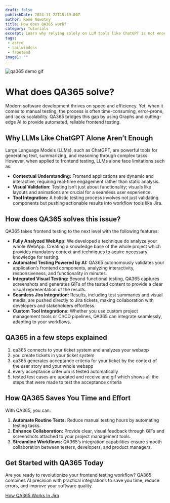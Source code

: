 ```yaml
---
draft: false
publishDate: 2024-11-22T15:39:00Z
author: René Nowotny
title: How does QA365 work?
category: Tutorials
excerpt: Learn why relying solely on LLM tools like ChatGPT is not enough for automated frontend testing and discover what makes QA365 so unique and effective.
tags: 
 - astro
 - tailwindcss
 - frontend
image1: ""
---
```


![qa365 demo gif](~/assets/images/qa_demo.gif "QA365 Demo Gif")

# What does QA365 solve?

Modern software development thrives on speed and efficiency. Yet, when it comes to manual testing, the process is often time-consuming, error-prone, and lacks scalability. QA365 bridges this gap by using Graphs and cutting-edge AI to provide automated, reliable frontend testing.



## Why LLMs Like ChatGPT Alone Aren’t Enough

Large Language Models (LLMs), such as ChatGPT, are powerful tools for generating text, summarizing, and reasoning through complex tasks. However, when applied to frontend testing, LLMs alone face limitations such as:

- **Contextual Understanding:** Frontend applications are dynamic and interactive, requiring real-time engagement rather than static analysis.
- **Visual Validation:** Testing isn’t just about functionality; visuals like layouts and animations are crucial for a seamless user experience.
- **Tool Integration:** A holistic testing process involves not just validating components but pushing actionable results into workflow tools like Jira.

## How does QA365 solves this issue?

QA365 takes frontend testing to the next level with the following features:

- **Fully Analyzed WebApp:** We developed a technique do analyze your whole WebApp. Creating a knowledge base of the whole project which provides mandatory context and techniques to aquire necessary knowledge for testing.
- **Automated Testing Powered by AI:** QA365 autonomously validates your application’s frontend components, analyzing interactivity, responsiveness, and functionality in minutes.
- **Integrated Visual Testing:** Beyond functional testing, QA365 captures screenshots and generates GIFs of the tested content to provide a clear visual representation of the results.
- **Seamless Jira Integration:** Results, including test summaries and visual media, are pushed directly to Jira tickets, making collaboration with developers and stakeholders effortless.
- **Custom Tool Integrations:** Whether you use custom project management tools or CI/CD pipelines, QA365 can integrate seamlessly, adapting to your workflows.

## QA365 in a few steps explained

1. qa365 connects to your ticket system and analyzes your webapp
2. you create tickets in your ticket system
3. qa365 generates acceptance criteria for your ticket by the context of the user story and your whole webapp
4. every acceptance criterium is tested automatically
5. tested test cases are updated and receive and gif which shows all the steps that were made to test the acceptance criteria


## How QA365 Saves You Time and Effort

With QA365, you can:

1. **Automate Routine Tests:** Reduce manual testing hours by automating testing tasks.
2. **Enhance Collaboration:** Provide clear, visual feedback through GIFs and screenshots attached to your project management tools.
3. **Streamline Workflows:** QA365’s integration capabilities ensure smooth collaboration between testers, developers, and product managers.

## Get Started with QA365 Today

Are you ready to revolutionize your frontend testing workflow? QA365 combines AI precision with practical integrations to save you time, reduce errors, and improve your software quality.

[How QA365 Works In Jira](/how-qa365-works-with-jira)
